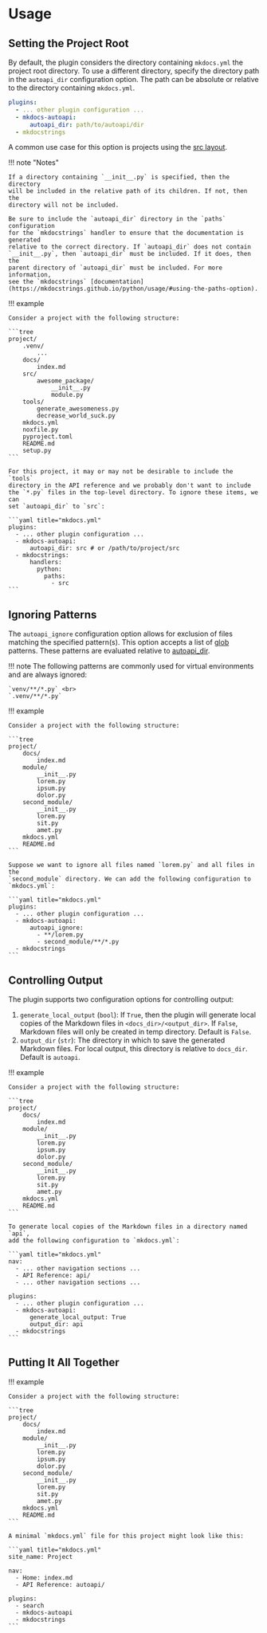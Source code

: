 # Usage

## Setting the Project Root

By default, the plugin considers the directory containing `mkdocs.yml` the
project root directory. To use a different directory, specify the directory
path in the `autoapi_dir` configuration option. The path can be absolute or
relative to the directory containing `mkdocs.yml`.

```yaml
plugins:
  - ... other plugin configuration ...
  - mkdocs-autoapi:
      autoapi_dir: path/to/autoapi/dir
  - mkdocstrings
```

A common use case for this option is projects using the
[src layout](https://packaging.python.org/en/latest/discussions/src-layout-vs-flat-layout/).

!!! note "Notes"

    If a directory containing `__init__.py` is specified, then the directory
    will be included in the relative path of its children. If not, then the
    directory will not be included.

    Be sure to include the `autoapi_dir` directory in the `paths` configuration
    for the `mkdocstrings` handler to ensure that the documentation is generated
    relative to the correct directory. If `autoapi_dir` does not contain
    `__init__.py`, then `autoapi_dir` must be included. If it does, then the
    parent directory of `autoapi_dir` must be included. For more information,
    see the `mkdocstrings` [documentation](https://mkdocstrings.github.io/python/usage/#using-the-paths-option).

!!! example

    Consider a project with the following structure:

    ```tree
    project/
        .venv/
            ...
        docs/
            index.md
        src/
            awesome_package/
                __init__.py
                module.py
        tools/
            generate_awesomeness.py
            decrease_world_suck.py
        mkdocs.yml
        noxfile.py
        pyproject.toml
        README.md
        setup.py
    ```

    For this project, it may or may not be desirable to include the `tools`
    directory in the API reference and we probably don't want to include
    the `*.py` files in the top-level directory. To ignore these items, we can
    set `autoapi_dir` to `src`:

    ```yaml title="mkdocs.yml"
    plugins:
      - ... other plugin configuration ...
      - mkdocs-autoapi:
          autoapi_dir: src # or /path/to/project/src
      - mkdocstrings:
          handlers:
            python:
              paths:
                - src
    ```

## Ignoring Patterns

The `autoapi_ignore` configuration option allows for exclusion of files matching
the specified pattern(s). This option accepts a list of [glob](https://man7.org/linux/man-pages/man7/glob.7.html)
patterns. These patterns are evaluated relative to
[autoapi_dir](#setting-the-project-root).

!!! note
    The following patterns are commonly used for virtual environments and are
    always ignored:

    `venv/**/*.py` <br>
    `.venv/**/*.py`

!!! example

    Consider a project with the following structure:

    ```tree
    project/
        docs/
            index.md
        module/
            __init__.py
            lorem.py
            ipsum.py
            dolor.py
        second_module/
            __init__.py
            lorem.py
            sit.py
            amet.py
        mkdocs.yml
        README.md
    ```

    Suppose we want to ignore all files named `lorem.py` and all files in the
    `second_module` directory. We can add the following configuration to
    `mkdocs.yml`:

    ```yaml title="mkdocs.yml"
    plugins:
      - ... other plugin configuration ...
      - mkdocs-autoapi:
          autoapi_ignore:
            - **/lorem.py
            - second_module/**/*.py
      - mkdocstrings
    ```

## Controlling Output

The plugin supports two configuration options for
controlling output:

1. `generate_local_output` (`bool`): If `True`, then the plugin will generate
   local copies of the Markdown files in `<docs_dir>/<output_dir>`. If `False`,
   Markdown files will only be created in temp directory. Default is `False`.
2. `output_dir` (`str`): The directory in which to save the generated Markdown
   files. For local output, this directory is relative to `docs_dir`. Default
   is `autoapi`.

!!! example

    Consider a project with the following structure:

    ```tree
    project/
        docs/
            index.md
        module/
            __init__.py
            lorem.py
            ipsum.py
            dolor.py
        second_module/
            __init__.py
            lorem.py
            sit.py
            amet.py
        mkdocs.yml
        README.md
    ```

    To generate local copies of the Markdown files in a directory named `api`,
    add the following configuration to `mkdocs.yml`:

    ```yaml title="mkdocs.yml"
    nav:
      - ... other navigation sections ...
      - API Reference: api/
      - ... other navigation sections ...

    plugins:
      - ... other plugin configuration ...
      - mkdocs-autoapi:
          generate_local_output: True
          output_dir: api
      - mkdocstrings
    ```

## Putting It All Together

!!! example

    Consider a project with the following structure:

    ```tree
    project/
        docs/
            index.md
        module/
            __init__.py
            lorem.py
            ipsum.py
            dolor.py
        second_module/
            __init__.py
            lorem.py
            sit.py
            amet.py
        mkdocs.yml
        README.md
    ```

    A minimal `mkdocs.yml` file for this project might look like this:

    ```yaml title="mkdocs.yml"
    site_name: Project

    nav:
      - Home: index.md
      - API Reference: autoapi/

    plugins:
      - search
      - mkdocs-autoapi
      - mkdocstrings
    ```
